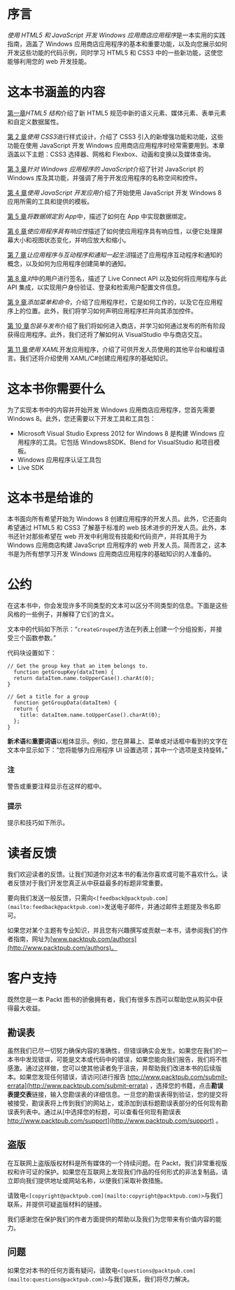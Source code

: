 # 序言

*使用 HTML5 和 JavaScript 开发 Windows 应用商店应用程序*是一本实用的实践指南，涵盖了 Windows 应用商店应用程序的基本和重要功能，以及向您展示如何开发这些功能的代码示例，同时学习 HTML5 和 CSS3 中的一些新功能，这使您能够利用您的 web 开发技能。

# 这本书涵盖的内容

[第一章](01.html "Chapter 1. HTML5 Structure")*HTML5 结构*介绍了新 HTML5 规范中新的语义元素、媒体元素、表单元素和自定义数据属性。

[第 2 章](02.html "Chapter 2. Styling with CSS3")*使用 CSS3*进行样式设计，介绍了 CSS3 引入的新增强功能和功能，这些功能在使用 JavaScript 开发 Windows 应用商店应用程序时经常需要用到。本章涵盖以下主题：CSS3 选择器、网格和 Flexbox、动画和变换以及媒体查询。

[第 3 章](03.html "Chapter 3. JavaScript for Windows Apps")*针对 Windows 应用程序的 JavaScript*介绍了针对 JavaScript 的 Windows 库及其功能，并强调了用于开发应用程序的名称空间和控件。

[第 4 章](04.html "Chapter 4. Developing Apps with JavaScript")*使用 JavaScript 开发应用*介绍了开始使用 JavaScript 开发 Windows 8 应用所需的工具和提供的模板。

[第 5 章](05.html "Chapter 5. Binding Data to the App")*将数据绑定到 App*中，描述了如何在 App 中实现数据绑定。

[第 6 章](06.html "Chapter 6. Making the App Responsive")*使应用程序具有响应性*描述了如何使应用程序具有响应性，以便它处理屏幕大小和视图状态变化，并响应放大和缩小。

[第 7 章](07.html "Chapter 7. Making the App Live with Tiles and Notifications")*让应用程序与互动程序和通知一起生活*描述了应用程序互动程序和通知的概念，以及如何为应用程序创建简单的通知。

[第 8 章](08.html "Chapter 8. Signing Users in")*对*中的用户进行签名，描述了 Live Connect API 以及如何将应用程序与此 API 集成，以实现用户身份验证、登录和检索用户配置文件信息。

[第 9 章](09.html "Chapter 9. Adding Menus and Commands")*添加菜单和命令*，介绍了应用程序栏，它是如何工作的，以及它在应用程序上的位置。此外，我们将学习如何声明应用程序栏并向其添加控件。

[第 10 章](10.html "Chapter 10. Packaging and Publishing")*包装与发布*介绍了我们将如何进入商店，并学习如何通过发布的所有阶段获得应用程序。此外，我们还将了解如何从 VisualStudio 中与商店交互。

[第 11 章](11.html "Chapter 11. Developing Apps with XAML")*使用 XAML*开发应用程序，介绍了可供开发人员使用的其他平台和编程语言。我们还将介绍使用 XAML/C#创建应用程序的基础知识。

# 这本书你需要什么

为了实现本书中的内容并开始开发 Windows 应用商店应用程序，您首先需要 Windows 8。此外，您还需要以下开发工具和工具包：

*   Microsoft Visual Studio Express 2012 for Windows 8 是构建 Windows 应用程序的工具。它包括 Windows8SDK、Blend for VisualStudio 和项目模板。
*   Windows 应用程序认证工具包
*   Live SDK

# 这本书是给谁的

本书面向所有希望开始为 Windows 8 创建应用程序的开发人员。此外，它还面向希望通过 HTML5 和 CSS3 了解基于标准的 web 技术进步的开发人员。此外，本书还针对那些希望在 web 开发中利用现有技能和代码资产，并将其用于为 Windows 应用商店构建 JavaScript 应用程序的 web 开发人员。简而言之，这本书是为所有想学习开发 Windows 应用商店应用程序的基础知识的人准备的。

# 公约

在这本书中，你会发现许多不同类型的文本可以区分不同类型的信息。下面是这些风格的一些例子，并解释了它们的含义。

文本中的代码如下所示：“`createGrouped`方法在列表上创建一个分组投影，并接受三个函数参数。”

代码块设置如下：

```
// Get the group key that an item belongs to.
  function getGroupKey(dataItem) {
  return dataItem.name.toUpperCase().charAt(0);   
}

// Get a title for a group
  function getGroupData(dataItem) {
  return {
    title: dataItem.name.toUpperCase().charAt(0);
  }; 
}
```

**新术语**和**重要词语**以粗体显示。例如，您在屏幕上、菜单或对话框中看到的文字在文本中显示如下：“您将能够为应用程序 UI 设置选项；其中一个选项是支持旋转。”

### 注

警告或重要注释显示在这样的框中。

### 提示

提示和技巧如下所示。

# 读者反馈

我们欢迎读者的反馈。让我们知道你对这本书的看法你喜欢或可能不喜欢什么。读者反馈对于我们开发您真正从中获益最多的标题非常重要。

要向我们发送一般反馈，只需向`<[feedback@packtpub.com](mailto:feedback@packtpub.com)>`发送电子邮件，并通过邮件主题提及书名即可。

如果您对某个主题有专业知识，并且您有兴趣撰写或贡献一本书，请参阅我们的作者指南，网址为[www.packtpub.com/authors](http://www.packtpub.com/authors)。

# 客户支持

既然您是一本 Packt 图书的骄傲拥有者，我们有很多东西可以帮助您从购买中获得最大收益。

## 勘误表

虽然我们已尽一切努力确保内容的准确性，但错误确实会发生。如果您在我们的一本书中发现错误，可能是文本或代码中的错误，如果您能向我们报告，我们将不胜感激。通过这样做，您可以使其他读者免于沮丧，并帮助我们改进本书的后续版本。如果您发现任何错误，请访问[进行报告 http://www.packtpub.com/submit-errata](http://www.packtpub.com/submit-errata) ，选择您的书籍，点击**勘误表提交表**链接，输入您勘误表的详细信息。一旦您的勘误表得到验证，您的提交将被接受，勘误表将上传到我们的网站上，或添加到该标题勘误表部分的任何现有勘误表列表中。通过从[中选择您的标题，可以查看任何现有勘误表 http://www.packtpub.com/support](http://www.packtpub.com/support) 。

## 盗版

在互联网上盗版版权材料是所有媒体的一个持续问题。在 Packt，我们非常重视版权和许可证的保护。如果您在互联网上发现我们作品的任何形式的非法复制品，请立即向我们提供地址或网站名称，以便我们采取补救措施。

请致电`<[copyright@packtpub.com](mailto:copyright@packtpub.com)>`与我们联系，并提供可疑盗版材料的链接。

我们感谢您在保护我们的作者方面提供的帮助以及我们为您带来有价值内容的能力。

## 问题

如果您对本书的任何方面有疑问，请致电`<[questions@packtpub.com](mailto:questions@packtpub.com)>`与我们联系，我们将尽力解决。